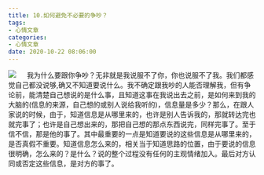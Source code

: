 ```yaml
---
title: 10.如何避免不必要的争吵？
tags: 
- 心情文章
categories:
- 心情文章
date: 2020-10-22 08:06:00
---
```

![](https://qiniu.wuchuheng.com/images/intellect.jpg)
&emsp; 我为什么要跟你争吵？无非就是我说服不了你，你也说服不了我。我们都感觉自己都没说够,确又不知道要说什么。我不确定跟我吵的人能否理解我，但有争论前，能清楚自己想说的是什么事，且知道这事在我说出去之前，是如何来到我的大脑的(信息的来源，自己想的或别人说给我听的)，信息量是多少？那么，在跟人家说的时候，由于，知道信息是从哪里来的，也许是别人告诉我的，那就转达完也就完事了；也许是自己想出来的，那把自己想的那点东西说完，同样完事了。至于信不信，那是他的事了。其中最重要的一点是知道要说的这些信息是从哪里来的，是否真假不重要。知道信息怎么来的，相关当于知道思路的位置，由于要说的信息很明确，怎么来的？是什么？说的整个过程没有任何的主观情绪加入。最后对方认同或否定这些信息，是对方的事了。 